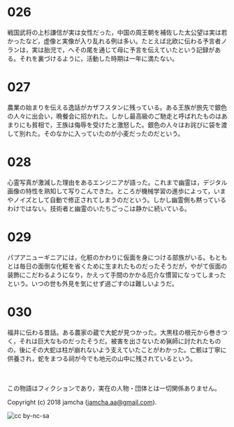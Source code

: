 # 026

戦国武将の上杉謙信が実は女性だった，中国の周王朝を補佐した太公望は実は若かったなど，虚像と実像が入り乱れる例は多い。たとえば北欧に伝わる予言者ノランは，実は胎児で，へその尾を通じて母に予言を伝えていたという記録がある。それを裏づけるように，活動した時期は一年に満たない。  

# 027

農業の始まりを伝える逸話がカザフスタンに残っている。ある王族が旅先で銀色の人々に出会い，晩餐会に招かれた。しかし最高級のご馳走と呼ばれたものはあまりにも貧相で，王族は侮辱を受けたと激怒した。銀色の人々はお詫びに袋を渡して別れた。そのなかに入っていたのが小麦だったのだという。  

# 028

心霊写真が激減した理由をあるエンジニアが語った。これまで幽霊は，デジタル画像の特性を熟知して写りこんできた。ところが機械学習の進歩によって，いまやノイズとして自動で修正されてしまうのだという。しかし幽霊側も黙っているわけではない。技術者と幽霊のいたちごっこは静かに続いている。  

# 029

パプアニューギニアには，化粧のかわりに仮面を身につける部族がいる。もともとは毎日の面倒な化粧を省くために生まれたものだったそうだが，やがて仮面の装飾にこだわるようになり，かえって手間のかかる厄介な慣習になってしまったという。いつの世も外見を気にせず過ごすのは難しいようだ。  

# 030

福井に伝わる昔話。ある農家の蔵で大蛇が見つかった。大黒柱の根元から巻きつく，それは巨大なものだったそうだ。被害を出さないため猟師に討たれたものの，後にその大蛇は柱が崩れないよう支えていたことがわかった。亡骸は丁寧に供養され，蛇をまつる祠が今でも地元の山中に残されているという。  

<br>  
<br>  
この物語はフィクションであり，実在の人物・団体とは一切関係ありません。  

Copyright (c) 2018 jamcha (jamcha.aa@gmail.com).  

![cc by-nc-sa](http://i.creativecommons.org/l/by-nc-sa/4.0/88x31.png)